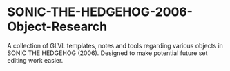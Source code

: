 # SONIC-THE-HEDGEHOG-2006-Object-Research
A collection of GLVL templates, notes and tools regarding various objects in SONIC THE HEDGEHOG (2006). Designed to make potential future set editing work easier.
